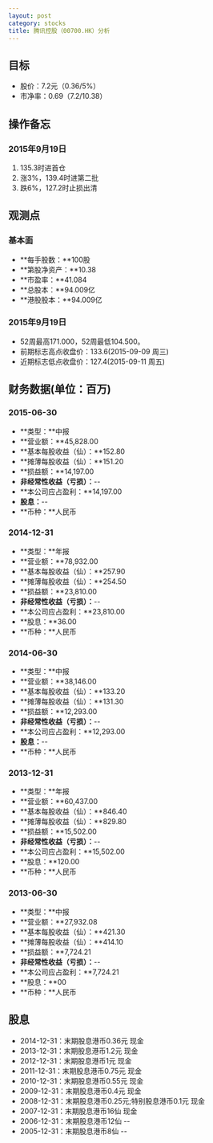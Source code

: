 ```yaml
---
layout: post
category: stocks
title: 腾讯控股（00700.HK）分析
---
```


## 目标 ##

- 股价：7.2元（0.36/5%）
- 市净率：0.69（7.2/10.38）

## 操作备忘 ##

### 2015年9月19日 ###

1. 135.3时进首仓
2. 涨3%，139.4时进第二批
3. 跌6%，127.2时止损出清

## 观测点 ##

### 基本面 ###

- **每手股数：**100股
- **第股净资产：**10.38
- **市盈率：**41.084
- **总股本：**94.009亿
- **港股股本：**94.009亿

### 2015年9月19日 ###

- 52周最高171.000，52周最低104.500。
- 前期标志高点收盘价：133.6(2015-09-09 周三)
- 近期标志低点收盘价：127.4(2015-09-11 周五)

## 财务数据(单位：百万) ##

### 2015-06-30 ###

- **类型：**中报
- **营业额：**45,828.00
- **基本每股收益（仙）：**152.80
- **摊薄每股收益（仙）：**151.20
- **损益额：**14,197.00
- **非经常性收益（亏损）：**--
- **本公司应占盈利：**14,197.00
- **股息：**--
- **币种：**人民币

### 2014-12-31 ###

- **类型：**年报
- **营业额：**78,932.00
- **基本每股收益（仙）：**257.90
- **摊薄每股收益（仙）：**254.50
- **损益额：**23,810.00
- **非经常性收益（亏损）：**--
- **本公司应占盈利：**23,810.00
- **股息：**36.00
- **币种：**人民币

### 2014-06-30 ###

- **类型：**中报
- **营业额：**38,146.00
- **基本每股收益（仙）：**133.20
- **摊薄每股收益（仙）：**131.30
- **损益额：**12,293.00
- **非经常性收益（亏损）：**--
- **本公司应占盈利：**12,293.00
- **股息：**--
- **币种：**人民币

### 2013-12-31 ###

- **类型：**年报
- **营业额：**60,437.00
- **基本每股收益（仙）：**846.40
- **摊薄每股收益（仙）：**829.80
- **损益额：**15,502.00
- **非经常性收益（亏损）：**--
- **本公司应占盈利：**15,502.00
- **股息：**120.00
- **币种：**人民币

### 2013-06-30 ###

- **类型：**中报
- **营业额：**27,932.08
- **基本每股收益（仙）：**421.30
- **摊薄每股收益（仙）：**414.10
- **损益额：**7,724.21
- **非经常性收益（亏损）：**--
- **本公司应占盈利：**7,724.21
- **股息：**00
- **币种：**人民币

## 股息 ##

- 2014-12-31：末期股息港币0.36元 现金
- 2013-12-31：末期股息港币1.2元 现金
- 2012-12-31：末期股息港币1元 现金
- 2011-12-31：末期股息港币0.75元 现金
- 2010-12-31：末期股息港币0.55元 现金
- 2009-12-31：末期股息港币0.4元	现金
- 2008-12-31：末期股息港币0.25元;特别股息港币0.1元 现金
- 2007-12-31：末期股息港币16仙 现金
- 2006-12-31：末期股息港币12仙 --
- 2005-12-31：末期股息港币8仙 --
